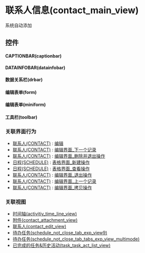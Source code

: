 # 联系人信息(contact_main_view)  <!-- {docsify-ignore-all} -->


系统自动添加



## 控件
#### CAPTIONBAR(captionbar)
#### DATAINFOBAR(datainfobar)
#### 数据关系栏(drbar)
#### 编辑表单(form)
#### 编辑表单(miniform)
#### 工具栏(toolbar)


### 关联界面行为
  * [联系人(CONTACT)](module/crm/contact) : [编辑](module/crm/contact#界面行为)
  * [联系人(CONTACT)](module/crm/contact) : [编辑界面_下一个记录](module/crm/contact#界面行为)
  * [联系人(CONTACT)](module/crm/contact) : [编辑界面_删除并退出操作](module/crm/contact#界面行为)
  * [日程(SCHEDULE)](module/crm/schedule) : [表格界面_新建操作](module/crm/schedule#界面行为)
  * [日程(SCHEDULE)](module/crm/schedule) : [表格界面_查看操作](module/crm/schedule#界面行为)
  * [联系人(CONTACT)](module/crm/contact) : [编辑界面_退出操作](module/crm/contact#界面行为)
  * [联系人(CONTACT)](module/crm/contact) : [编辑界面_上一个记录](module/crm/contact#界面行为)
  * [联系人(CONTACT)](module/crm/contact) : [编辑界面_拷贝操作](module/crm/contact#界面行为)

### 关联视图
  * [时间轴(activitiy_time_line_view)](app/view/activitiy_time_line_view)
  * [附件(contact_attachment_view)](app/view/contact_attachment_view)
  * [联系人(contact_edit_view)](app/view/contact_edit_view)
  * [待办任务(schedule_not_close_tab_exp_view9)](app/view/schedule_not_close_tab_exp_view9)
  * [待办任务(schedule_not_close_tab_tabs_exp_view_multimode)](app/view/schedule_not_close_tab_tabs_exp_view_multimode)
  * [已完成的任务&历史活动(task_task_act_list_view)](app/view/task_task_act_list_view)

<script>
 const { createApp } = Vue
  createApp({
    data() {
      return {

      }
    }
  }).use(ElementPlus).mount('#app')
</script>